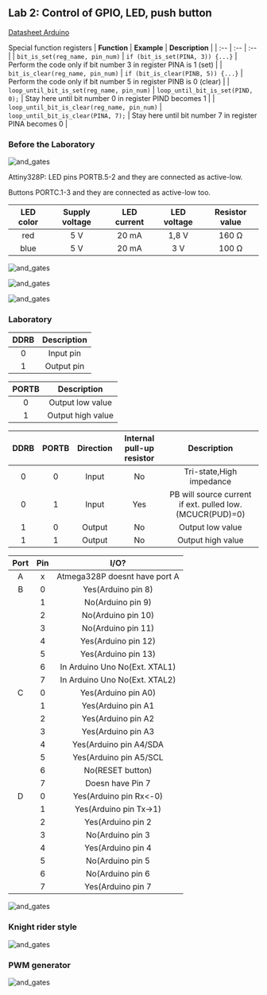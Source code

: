 ## Lab 2: Control of GPIO, LED, push button
[Datasheet Arduino](https://github.com/tomas-fryza/Digital-electronics-2/blob/master/Docs/arduino_shield.pdf)

Special function registers
| **Function** | **Example** | **Description** |
| :-- | :-- | :-- |
| `bit_is_set(reg_name, pin_num)` | `if (bit_is_set(PINA, 3)) {...}` | Perform the code only if bit number 3 in register PINA is 1 (set) |
| `bit_is_clear(reg_name, pin_num)` | `if (bit_is_clear(PINB, 5)) {...}` | Perform the code only if bit number 5 in register PINB is 0 (clear) |
| `loop_until_bit_is_set(reg_name, pin_num)` | `loop_until_bit_is_set(PIND, 0);` | Stay here until bit number 0 in register PIND becomes 1 |
| `loop_until_bit_is_clear(reg_name, pin_num)` | `loop_until_bit_is_clear(PINA, 7);` | Stay here until bit number 7 in register PINA becomes 0 |

### Before the Laboratory
![and_gates](../../Images/21.PNG)

Attiny328P:
LED pins PORTB.5-2 and they are connected as active-low.

Buttons  PORTC.1-3 and they are connected as active-low too.

|**LED color**|**Supply voltage**|**LED current**|**LED voltage**|**Resistor value**|
|:-:|:-:|:-:|:-:|:-:|
|red|5&nbsp;V|20&nbsp;mA|1,8&nbsp;V|160&nbsp;Ω|
|blue|5&nbsp;V|20&nbsp;mA|3&nbsp;V|100&nbsp;Ω|

![and_gates](../../Images/vypocetodporu.png)

![and_gates](../../Images/led_button.PNG)

![and_gates](../../Images/22.PNG)
### Laboratory
|**DDRB**|**Description**|
|:-:|:-:|
|0|Input pin|
|1|Output pin|

|**PORTB**|**Description**|
|:-:|:-:|
|0|Output low value|
|1|Output high value|

|**DDRB**|**PORTB**|**Direction**|**Internal pull-up resistor**|**Description**|
|:-:|:-:|:-:|:-:|:-:|
|0|0|Input|No|Tri-state,High impedance|
|0|1|Input|Yes|PB will source current if ext. pulled low. (MCUCR(PUD)=0)|
|1|0|Output|No|Output low value|
|1|1|Output|No|Output high value|

|**Port**|**Pin**|**I/O?**|
|:-:|:-:|:-:|
|A|x|Atmega328P doesnt have port A|
|B|0|Yes(Arduino pin 8)|
||1|No(Arduino pin 9)|
||2|No(Arduino pin 10)|
||3|No(Arduino pin 11)|
||4|Yes(Arduino pin 12)|
||5|Yes(Arduino pin 13)|
||6|In Arduino Uno No(Ext. XTAL1)|
||7|In Arduino Uno No(Ext. XTAL2)|
|C|0|Yes(Arduino pin A0)|
||1|Yes(Arduino pin A1|
||2|Yes(Arduino pin A2|
||3|Yes(Arduino pin A3|
||4|Yes(Arduino pin A4/SDA|
||5|Yes(Arduino pin A5/SCL|
||6|No(RESET button)|
||7|Doesn have Pin 7|
|D|0|Yes(Arduino pin Rx<-0)|
||1|Yes(Arduino pin Tx->1)|
||2|Yes(Arduino pin 2|
||3|No(Arduino pin 3|
||4|Yes(Arduino pin 4|
||5|No(Arduino pin 5|
||6|No(Arduino pin 6|
||7|Yes(Arduino pin 7|

![and_gates](../../Images/23.PNG)

### Knight rider style

![and_gates](../../Images/24.PNG)

### PWM generator

![and_gates](../../Images/25.PNG)

